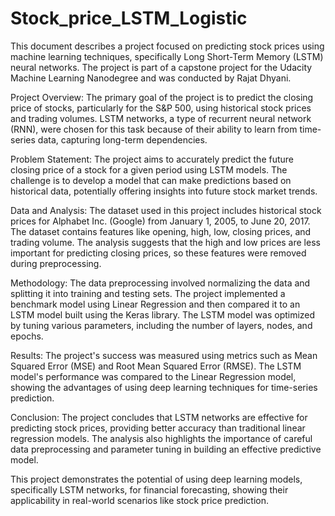 # Stock_price_LSTM_Logistic
This document describes a project focused on predicting stock prices using machine learning techniques, specifically Long Short-Term Memory (LSTM) neural networks. The project is part of a capstone project for the Udacity Machine Learning Nanodegree and was conducted by Rajat Dhyani.

Project Overview:
The primary goal of the project is to predict the closing price of stocks, particularly for the S&P 500, using historical stock prices and trading volumes. LSTM networks, a type of recurrent neural network (RNN), were chosen for this task because of their ability to learn from time-series data, capturing long-term dependencies.

Problem Statement:
The project aims to accurately predict the future closing price of a stock for a given period using LSTM models. The challenge is to develop a model that can make predictions based on historical data, potentially offering insights into future stock market trends.

Data and Analysis:
The dataset used in this project includes historical stock prices for Alphabet Inc. (Google) from January 1, 2005, to June 20, 2017. The dataset contains features like opening, high, low, closing prices, and trading volume. The analysis suggests that the high and low prices are less important for predicting closing prices, so these features were removed during preprocessing.

Methodology:
The data preprocessing involved normalizing the data and splitting it into training and testing sets. The project implemented a benchmark model using Linear Regression and then compared it to an LSTM model built using the Keras library. The LSTM model was optimized by tuning various parameters, including the number of layers, nodes, and epochs.

Results:
The project's success was measured using metrics such as Mean Squared Error (MSE) and Root Mean Squared Error (RMSE). The LSTM model's performance was compared to the Linear Regression model, showing the advantages of using deep learning techniques for time-series prediction.

Conclusion:
The project concludes that LSTM networks are effective for predicting stock prices, providing better accuracy than traditional linear regression models. The analysis also highlights the importance of careful data preprocessing and parameter tuning in building an effective predictive model.

This project demonstrates the potential of using deep learning models, specifically LSTM networks, for financial forecasting, showing their applicability in real-world scenarios like stock price prediction.
